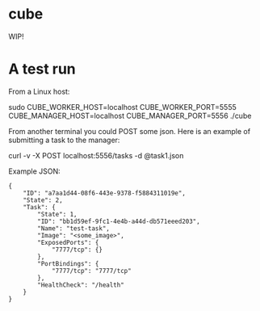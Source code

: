 # cube

WIP!


# A test run

From a Linux host:

sudo CUBE_WORKER_HOST=localhost CUBE_WORKER_PORT=5555 CUBE_MANAGER_HOST=localhost CUBE_MANAGER_PORT=5556 ./cube

From another terminal you could POST some json. Here is an example of submitting a task to the manager:

curl -v -X POST localhost:5556/tasks -d @task1.json

Example JSON:

```
{
    "ID": "a7aa1d44-08f6-443e-9378-f5884311019e",
    "State": 2,
    "Task": {
        "State": 1,
        "ID": "bb1d59ef-9fc1-4e4b-a44d-db571eeed203",
        "Name": "test-task",
        "Image": "<some_image>",
        "ExposedPorts": {
            "7777/tcp": {}
        },
        "PortBindings": {
            "7777/tcp": "7777/tcp"
        },
        "HealthCheck": "/health"
    }
}
```
